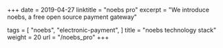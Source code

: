+++
date = 2019-04-27
linktitle = "noebs pro"
excerpt = "We introduce noebs, a free open source payment gateway"

tags =  [
	"noebs",
	 "electronic-payment",
]
title = "noebs technology stack"
weight = 20
url = "/noebs_pro"
+++